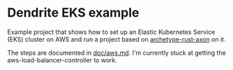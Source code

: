 # Dendrite EKS example

Example project that shows how to set up an Elastic Kubernetes Service (EKS) cluster on AWS and run a project based on [archetype-rust-axon](https://github.com/dendrite2go/archetype-rust-axon) on it.

The steps are documented in [doc/aws.md](doc/aws.md). I'm currently stuck at getting the aws-load-balancer-controller to work.